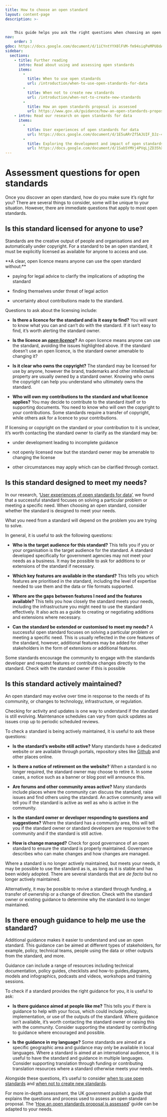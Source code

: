 ```yaml
---
title: How to choose an open standard
layout: content-page
description: >- 


    This guide helps you ask the right questions when choosing an open standard.
nav:
    order: 3
gdoc: https://docs.google.com/document/d/1iCYntYYX0lFVM-fm94siqPeMPU8dA_ctDQ2yewb9YQ8/edit?usp=sharing
sidebar:
  sections:
    - title: Further reading
      intro: Read about using and assessing open standards
      items:
        -          
          title: When to use open standards
          url: /introduction/when-to-use-open-standards-for-data
        -          
          title: When not to create new standards
          url: /introduction/when-not-to-create-new-standards
        -          
          title: How an open standards proposal is assessed
          url: https://www.gov.uk/guidance/how-an-open-standards-proposal-is-assessed
    - intro: Read our research on open standards for data
      items:
        -          
          title: User experiences of open standards for data
          url: https://docs.google.com/document/d/1E5uARrZf5AJUIF_DJz-42_793EY_Dwk7n7B3bMn3x5A/edit?usp=sharing
        -          
          title: Exploring the development and impact of open standards for data
          url: https://docs.google.com/document/d/1Sab5YMVj4PVqLjZD35hX8FTnMeeP6gLGG0xszuRMIaM/edit?usp=sharing
---
```



# Assessment questions for open standards

Once you discover an open standard, how do you make sure it’s right for you? There are several things to consider, some will be unique to your situation. However, there are immediate questions that apply to most open standards.

## Is this standard licensed for anyone to use?

Standards are the creative output of people and organisations and are automatically under copyright. For a standard to be an open standard, it must be explicitly licensed as available for anyone to access and use.

<div class="callout" markdown="1">
**A clear, open licence means anyone can use the open standard without:**

* paying for legal advice to clarify the implications of adopting the standard

* finding themselves under threat of legal action

* uncertainty about contributions made to the standard.
</div>

Questions to ask about the licensing include:

* **Is there a licence for the standard and is it easy to find?** You will want to know what you can and can’t do with the standard. If it isn’t easy to find, it’s worth alerting the standard owner.

* **Is the licence an *[open licence](http://opendefinition.org/guide/)*?** An open licence means anyone can use the standard, avoiding the issues highlighted above. If the standard doesn’t use an open licence, is the standard owner amenable to changing it?

* **Is it clear who owns the copyright?** The standard may be licensed for use by anyone, however the brand, trademarks and other intellectual property are usually owned by a standard owner. Knowing who owns the copyright can help you understand who ultimately owns the standard.

* **Who will own my contributions to the standard and what licence applies?** You may decide to contribute to the standard itself or to supporting documents. You need to know who will own the copyright to your contributions. Some standards require a transfer of copyright, while others ask for a licence to your contributions.

If licensing or copyright on the standard or your contribution to it is unclear, it’s worth contacting the standard owner to clarify as the standard may be:

* under development leading to incomplete guidance

* not openly licensed now but the standard owner may be amenable to changing the license

* other circumstances may apply which can be clarified through contact.

## Is this standard designed to meet my needs?

In our research, ‘[User experiences of open standards for data](https://docs.google.com/document/d/1E5uARrZf5AJUIF_DJz-42_793EY_Dwk7n7B3bMn3x5A/edit?usp=sharing)’, we found that a successful standard focuses on solving a particular problem or meeting a specific need. When choosing an open standard, consider whether the standard is designed to meet your needs.

What you need from a standard will depend on the problem you are trying to solve. 

In general, it is useful to ask the following questions:

* **Who is the target audience for this standard?** This tells you if you or your organisation is the target audience for the standard. A standard developed specifically for government agencies may not meet your needs as a business. It may be possible to ask for additions to or extensions of the standard if necessary.

* **Which key features are available in the standard?** This tells you which features are prioritised in the standard, including the level of expertise needed to use them and the data or file formats supported.

* **Where are the gaps between features I need and the features available?** This tells you how closely the standard meets your needs, including the infrastructure you might need to use the standard effectively. It also acts as a guide to creating or negotiating additions and extensions where necessary.

* **Can the standard be extended or customised to meet my needs?** A successful open standard focuses on solving a particular problem or meeting a specific need. This is usually reflected in the core features of the standard, however, additional features may be added for other stakeholders in the form of extensions or additional features.

Some standards encourage the community to engage with the standards developer and request features or contribute changes directly to the standard. Check with the standard owner if this is possible 

## Is this standard actively maintained?

An open standard may evolve over time in response to the needs of its community, or changes to technology, infrastructure, or regulation. 

Checking for activity and updates is one way to understand if the standard is still evolving. Maintenance schedules can vary from quick updates as issues crop up to periodic scheduled reviews.

To check a standard is being actively maintained, it is useful to ask these questions:

* **Is the standard’s website still active?** Many standards have a dedicated website or are available through portals, repository sites like [Github](https://github.com/) and other places online. 

* **Is there a notice of retirement on the website?** When a standard is no longer required, the standard owner may choose to retire it. In some cases, a notice such as a banner or blog post will announce this.

* **Are forums and other community areas active?** Many standards include places where the community can discuss the standard, raise issues and find others using the standard. An active community area will tell you if the standard is active as well as who is active in the community.

* **Is the standard owner or developer responding to questions and suggestions?** Where the standard has a community area, this will tell you if the standard owner or standard developers are responsive to the community and if the standard is still active.

* **How is change managed?** Check for good governance of an open standard to ensure the standard is properly maintained. Governance describes who can make changes and how changes are managed.

Where a standard is no longer actively maintained, but meets your needs, it may be possible to use the standard as is, as long as it is stable and has been widely adopted. There are several standards that are *de facto* but no longer actively maintained. 

Alternatively, it may be possible to revive a standard through funding, a transfer of ownership or a change of direction. Check with the standard owner or existing guidance to determine why the standard is no longer maintained. 

## Is there enough guidance to help me use the standard?

Additional guidance makes it easier to understand and use an open standard. This guidance can be aimed at different types of stakeholders, for example, policy, technical teams, people using the data or other outputs from the standard, and more. 

Guidance can include a range of resources including technical documentation, policy guides, checklists and how-to guides,diagrams, models and infographics, podcasts and videos, workshops and training sessions.

To check if a standard provides the right guidance for you, it is useful to ask:

* **Is there guidance aimed at people like me?** This tells you if there is guidance to help with your focus, which could include policy, implementation, or use of the outputs of the standard. Where guidance isn’t available, it’s worth contacting the standard owner or raising this with the community. Consider supporting the standard by contributing to guidance where encouraged and possible.

* **Is the guidance in my language?** Some standards are aimed at a specific geographic area and guidance may only be available in local languages. Where a standard is aimed at an international audience, it is useful to have the standard and guidance in multiple languages. Consider supporting translation through funding or contributing translation resources where a standard otherwise meets your needs.

Alongside these questions, it’s useful to consider [when to use open standards](/introduction/when-to-use-open-standards-for-data) and [when not to create new standards](/introduction/when-not-to-create-new-standards). 

For more in-depth assessment, the UK government publish a guide that explains the questions and process used to assess an open standard proposal. The ’[How an open standards proposal is assessed](https://www.gov.uk/guidance/how-an-open-standards-proposal-is-assessed)’ guide can be adapted to your needs.
